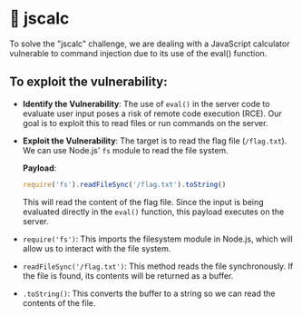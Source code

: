 # 🦑 jscalc

To solve the "jscalc" challenge, we are dealing with a JavaScript calculator vulnerable to command injection due to its use of the eval() function.

## To exploit the vulnerability:

- **Identify the Vulnerability**: The use of `eval()` in the server code to evaluate user input poses a risk of remote code execution (RCE). Our goal is to exploit this to read files or run commands on the server.

- **Exploit the Vulnerability**: The target is to read the flag file (`/flag.txt`). We can use Node.js' `fs` module to read the file system.

  **Payload**:
  ```javascript
  require('fs').readFileSync('/flag.txt').toString()
  ```
  This will read the content of the flag file. Since the input is being evaluated directly in the `eval()` function, this payload executes on the server.
  
- `require('fs')`: This imports the filesystem module in Node.js, which will allow us to interact with the file system.
-  `readFileSync('/flag.txt')`: This method reads the file synchronously. If the file is found, its contents will be returned as a buffer.
-  `.toString()`: This converts the buffer to a string so we can read the contents of the file.
